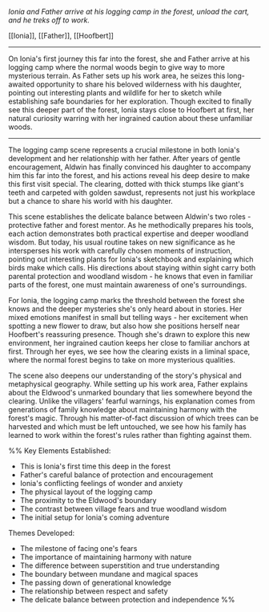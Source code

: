 *Ionia and Father arrive at his logging camp in the forest, unload the cart, and he treks off to work.*

[[Ionia]], [[Father]], [[Hoofbert]]

---

On Ionia's first journey this far into the forest, she and Father arrive at his logging camp where the normal woods begin to give way to more mysterious terrain. As Father sets up his work area, he seizes this long-awaited opportunity to share his beloved wilderness with his daughter, pointing out interesting plants and wildlife for her to sketch while establishing safe boundaries for her exploration. Though excited to finally see this deeper part of the forest, Ionia stays close to Hoofbert at first, her natural curiosity warring with her ingrained caution about these unfamiliar woods.

---

The logging camp scene represents a crucial milestone in both Ionia's development and her relationship with her father. After years of gentle encouragement, Aldwin has finally convinced his daughter to accompany him this far into the forest, and his actions reveal his deep desire to make this first visit special. The clearing, dotted with thick stumps like giant's teeth and carpeted with golden sawdust, represents not just his workplace but a chance to share his world with his daughter.

This scene establishes the delicate balance between Aldwin's two roles - protective father and forest mentor. As he methodically prepares his tools, each action demonstrates both practical expertise and deeper woodland wisdom. But today, his usual routine takes on new significance as he intersperses his work with carefully chosen moments of instruction, pointing out interesting plants for Ionia's sketchbook and explaining which birds make which calls. His directions about staying within sight carry both parental protection and woodland wisdom - he knows that even in familiar parts of the forest, one must maintain awareness of one's surroundings.

For Ionia, the logging camp marks the threshold between the forest she knows and the deeper mysteries she's only heard about in stories. Her mixed emotions manifest in small but telling ways - her excitement when spotting a new flower to draw, but also how she positions herself near Hoofbert's reassuring presence. Though she's drawn to explore this new environment, her ingrained caution keeps her close to familiar anchors at first. Through her eyes, we see how the clearing exists in a liminal space, where the normal forest begins to take on more mysterious qualities.

The scene also deepens our understanding of the story's physical and metaphysical geography. While setting up his work area, Father explains about the Eldwood's unmarked boundary that lies somewhere beyond the clearing. Unlike the villagers' fearful warnings, his explanation comes from generations of family knowledge about maintaining harmony with the forest's magic. Through his matter-of-fact discussion of which trees can be harvested and which must be left untouched, we see how his family has learned to work within the forest's rules rather than fighting against them.

%% Key Elements Established:
- This is Ionia's first time this deep in the forest
- Father's careful balance of protection and encouragement
- Ionia's conflicting feelings of wonder and anxiety
- The physical layout of the logging camp
- The proximity to the Eldwood's boundary
- The contrast between village fears and true woodland wisdom
- The initial setup for Ionia's coming adventure

Themes Developed:
- The milestone of facing one's fears
- The importance of maintaining harmony with nature
- The difference between superstition and true understanding
- The boundary between mundane and magical spaces
- The passing down of generational knowledge
- The relationship between respect and safety
- The delicate balance between protection and independence %%